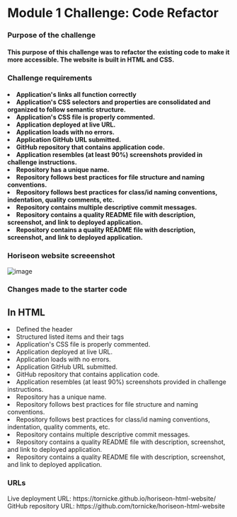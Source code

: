 <h1>Module 1 Challenge: Code Refactor</h1>

<h3>Purpose of the challenge</h3>
<h4>This purpose of this challenge was to refactor the existing code to make it more accessible. The website is built in HTML and CSS.</h4>


<h3>Challenge requirements</h3>

<h4>
<li>Application's links all function correctly</li>
<li>Application's CSS selectors and properties are consolidated and organized to follow semantic structure.</li>
<li>Application's CSS file is properly commented.</li>
<li>Application deployed at live URL.</li>
<li>Application loads with no errors.</li>
<li>Application GitHub URL submitted.</li>
<li>GitHub repository that contains application code.</li>
<li>Application resembles (at least 90%) screenshots provided in challenge instructions.</li>
<li>Repository has a unique name.</li>
<li>Repository follows best practices for file structure and naming conventions.</li>
<li>Repository follows best practices for class/id naming conventions, indentation, quality comments, etc.</li>
<li>Repository contains multiple descriptive commit messages.</li>
<li>Repository contains a quality README file with description, screenshot, and link to deployed application.</li>
<li>Repository contains a quality README file with description, screenshot, and link to deployed application.</li></h4>


<h3>Horiseon website screeenshot</h3>

![image](https://user-images.githubusercontent.com/104928179/173416079-7cd73be6-0e4f-477c-86ba-432bf44c3ce0.png)

<h3>Changes made to the starter code</h3>
<h2>In HTML</h2>
</h4><li>Defined the header</li>
<li>Structured listed items and their tags</li>
<li>Application's CSS file is properly commented.</li>
<li>Application deployed at live URL.</li>
<li>Application loads with no errors.</li>
<li>Application GitHub URL submitted.</li>
<li>GitHub repository that contains application code.</li>
<li>Application resembles (at least 90%) screenshots provided in challenge instructions.</li>
<li>Repository has a unique name.</li>
<li>Repository follows best practices for file structure and naming conventions.</li>
<li>Repository follows best practices for class/id naming conventions, indentation, quality comments, etc.</li>
<li>Repository contains multiple descriptive commit messages.</li>
<li>Repository contains a quality README file with description, screenshot, and link to deployed application.</li>
<li>Repository contains a quality README file with description, screenshot, and link to deployed application.</li></h4>

<h3>URLs</h3>
Live deployment URL: https://tornicke.github.io/horiseon-html-website/
GitHub repository URL: https://github.com/tornicke/horiseon-html-website

